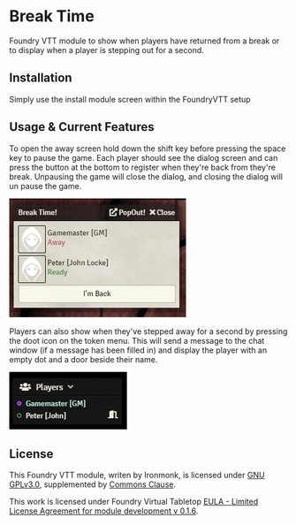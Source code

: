 # Break Time
Foundry VTT module to show when players have returned from a break or to display when a player is stepping out for a second.

## Installation
Simply use the install module screen within the FoundryVTT setup

## Usage & Current Features
To open the away screen hold down the shift key before pressing the space key to pause the game.  Each player should see the dialog screen and can press the button at the bottom to register when they're back from they're break.  Unpausing the game will close the dialog, and closing the dialog will un pause the game.

![Away Dialog](/screenshots/away_dialog.png)

Players can also show when they've stepped away for a second by pressing the doot icon on the token menu.  This will send a message to the chat window (if a message has been filled in) and display the player with an empty dot and a door beside their name.

![Away Indicator](/screenshots/away_indicator.png)

## License
This Foundry VTT module, writen by Ironmonk, is licensed under [GNU GPLv3.0](https://www.gnu.org/licenses/gpl-3.0.en.html), supplemented by [Commons Clause](https://commonsclause.com/).

This work is licensed under Foundry Virtual Tabletop [EULA - Limited License Agreement for module development v 0.1.6](http://foundryvtt.com/pages/license.html).
